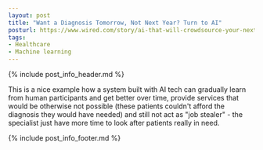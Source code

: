 ```yaml
---
layout: post
title: "Want a Diagnosis Tomorrow, Not Next Year? Turn to AI"
posturl: https://www.wired.com/story/ai-that-will-crowdsource-your-next-diagnosis/
tags:
- Healthcare
- Machine learning
---
```


{% include post_info_header.md %}

This is a nice example how a system built with AI tech can gradually learn from human participants and get better over time, provide services that would be otherwise not possible (these patients couldn't afford the diagnosis they would have needed) and still not act as "job stealer" - the specialist just have more time to look after patients really in need.

<!--more-->
{% include post_info_footer.md %}
